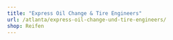 ```yaml
---
title: "Express Oil Change & Tire Engineers"
url: /atlanta/express-oil-change-und-tire-engineers/
shop: Reifen
---
```


